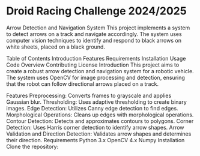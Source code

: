 # Droid Racing Challenge 2024/2025

Arrow Detection and Navigation System
This project implements a system to detect arrows on a track and navigate accordingly. The system uses computer vision techniques to identify and respond to black arrows on white sheets, placed on a black ground.

Table of Contents
Introduction
Features
Requirements
Installation
Usage
Code Overview
Contributing
License
Introduction
This project aims to create a robust arrow detection and navigation system for a robotic vehicle. The system uses OpenCV for image processing and detection, ensuring that the robot can follow directional arrows placed on a track.

Features
Preprocessing: Converts frames to grayscale and applies Gaussian blur.
Thresholding: Uses adaptive thresholding to create binary images.
Edge Detection: Utilizes Canny edge detection to find edges.
Morphological Operations: Cleans up edges with morphological operations.
Contour Detection: Detects and approximates contours to polygons.
Corner Detection: Uses Harris corner detection to identify arrow shapes.
Arrow Validation and Direction Detection: Validates arrow shapes and determines their direction.
Requirements
Python 3.x
OpenCV 4.x
Numpy
Installation
Clone the repository:
